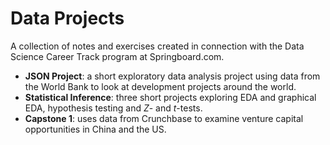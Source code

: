 # Data Projects

A collection of notes and exercises created in connection with the Data Science Career Track program at Springboard.com.

- __JSON Project__: a short exploratory data analysis project using data from the World Bank to look at development projects around the world.
- __Statistical Inference__: three short projects exploring EDA and graphical EDA, hypothesis testing and $Z$- and $t$-tests.
- __Capstone 1__:  uses data from Crunchbase to examine venture capital opportunities in China and the US.
